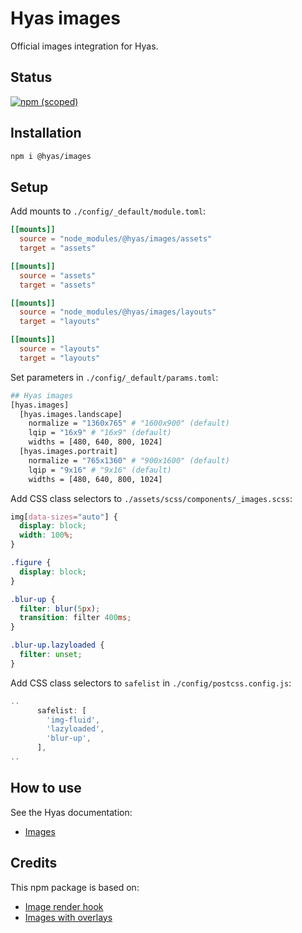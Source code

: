 # Hyas images

Official images integration for Hyas.

## Status

[![npm (scoped)](https://img.shields.io/npm/v/@hyas/images?style=flat-square)](https://www.npmjs.com/package/@hyas/images)

## Installation

```bash
npm i @hyas/images
```

## Setup

Add mounts to `./config/_default/module.toml`:

```toml
[[mounts]]
  source = "node_modules/@hyas/images/assets"
  target = "assets"

[[mounts]]
  source = "assets"
  target = "assets"

[[mounts]]
  source = "node_modules/@hyas/images/layouts"
  target = "layouts"

[[mounts]]
  source = "layouts"
  target = "layouts"
```

Set parameters in `./config/_default/params.toml`:

```bash
## Hyas images
[hyas.images]
  [hyas.images.landscape]
    normalize = "1360x765" # "1600x900" (default)
    lqip = "16x9" # "16x9" (default)
    widths = [480, 640, 800, 1024]
  [hyas.images.portrait]
    normalize = "765x1360" # "900x1600" (default)
    lqip = "9x16" # "9x16" (default)
    widths = [480, 640, 800, 1024]
```

Add CSS class selectors to `./assets/scss/components/_images.scss`:

```scss
img[data-sizes="auto"] {
  display: block;
  width: 100%;
}

.figure {
  display: block;
}

.blur-up {
  filter: blur(5px);
  transition: filter 400ms;
}

.blur-up.lazyloaded {
  filter: unset;
}
```

Add CSS class selectors to `safelist` in `./config/postcss.config.js`:

```js
..
      safelist: [
        'img-fluid',
        'lazyloaded',
        'blur-up',
      ],
..
```

## How to use

See the Hyas documentation:

- [Images](https://images.gethyas.com/)


## Credits

This npm package is based on:

- [Image render hook](https://www.veriphor.com/articles/link-and-image-render-hooks/#image-render-hook)
- [Images with overlays](https://www.veriphor.com/articles/images-with-overlays/)
